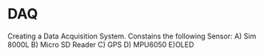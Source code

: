 # DAQ
Creating a Data Acquisition System.
Constains the following Sensor:
A) Sim 8000L
B) Micro SD Reader
C) GPS
D) MPU6050
E)OLED
